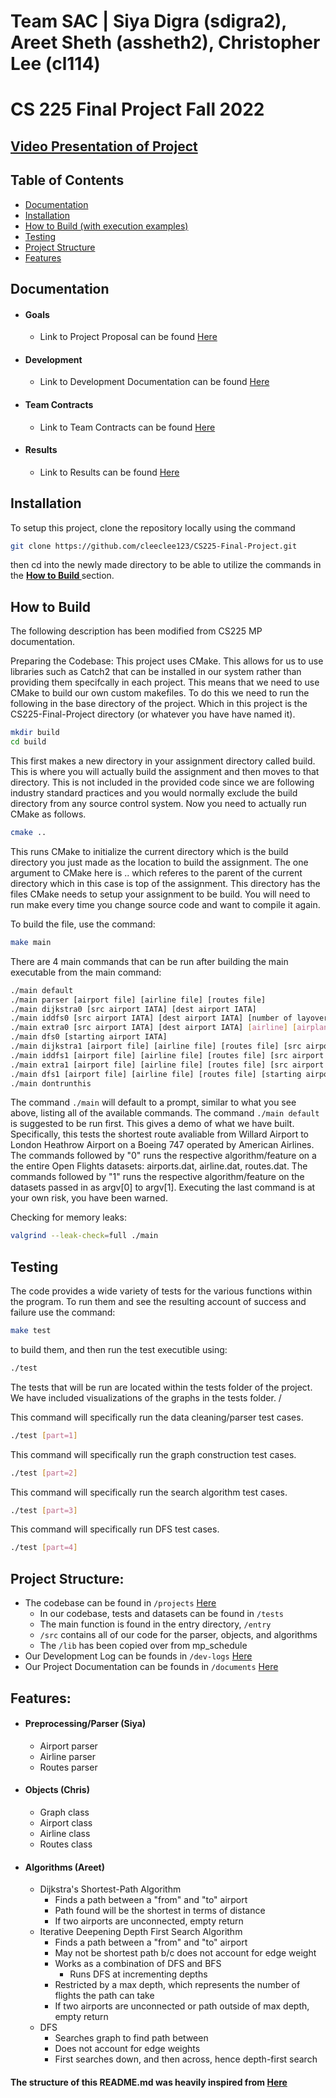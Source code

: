 # Team SAC | Siya Digra (sdigra2), Areet Sheth (assheth2), Christopher Lee (cl114)
# CS 225 Final Project Fall 2022

## [Video Presentation of Project]()
## Table of Contents
* [Documentation](https://github.com/cleeclee123/CS225-Final-Project#documentation)
* [Installation](https://github.com/cleeclee123/CS225-Final-Project#installation)
* [How to Build (with execution examples)](https://github.com/cleeclee123/CS225-Final-Project#how-to-build)
* [Testing](https://github.com/cleeclee123/CS225-Final-Project#testing)
* [Project Structure](https://github.com/cleeclee123/CS225-Final-Project#project-structure)
* [Features](https://github.com/cleeclee123/CS225-Final-Project#features)

## Documentation
* #### Goals
  * Link to Project Proposal can be found [Here](https://github.com/cleeclee123/CS225-Final-Project/blob/main/documents/project-proposal.md)

* #### Development
  * Link to Development Documentation can be found [Here](https://github.com/cleeclee123/CS225-Final-Project/tree/main/dev-logs)

* #### Team Contracts
  * Link to Team Contracts can be found [Here](https://github.com/cleeclee123/CS225-Final-Project/blob/main/documents/team-contract.md)

* #### Results
  * Link to Results can be found [Here](https://github.com/cleeclee123/CS225-Final-Project/blob/main/documents/results.md)

## Installation

To setup this project, clone the repository locally using the command
```bash
git clone https://github.com/cleeclee123/CS225-Final-Project.git
```
then cd into the newly made directory to be able to utilize the commands in the <a href="https://github.com/cleeclee123/CS225-Final-Project#how-to-build"><strong> How to Build </strong></a> section.

## How to Build

The following description has been modified from CS225 MP documentation. 

Preparing the Codebase:
This project uses CMake. This allows for us to use libraries such as Catch2 that can be installed in our system rather than providing them specifcally in each project. This means that we need to use CMake to build our own custom makefiles. To do this we need to run the following in the base directory of the project. Which in this project is the CS225-Final-Project directory (or whatever you have have named it).
```bash
mkdir build
cd build
```

This first makes a new directory in your assignment directory called build. This is where you will actually build the assignment and then moves to that directory. This is not included in the provided code since we are following industry standard practices and you would normally exclude the build directory from any source control system.
Now you need to actually run CMake as follows.
```bash
cmake ..
```
This runs CMake to initialize the current directory which is the build directory you just made as the location to build the assignment. The one argument to CMake here is .. which referes to the parent of the current directory which in this case is top of the assignment. This directory has the files CMake needs to setup your assignment to be build. You will need to run make every time you change source code and want to compile it again.

To build the file, use the command:
```bash
make main
```

There are 4 main commands that can be run after building the main executable from the main command:
```bash
./main default
./main parser [airport file] [airline file] [routes file]
./main dijkstra0 [src airport IATA] [dest airport IATA]
./main iddfs0 [src airport IATA] [dest airport IATA] [number of layovers]
./main extra0 [src airport IATA] [dest airport IATA] [airline] [airplane]
./main dfs0 [starting airport IATA]
./main dijkstra1 [airport file] [airline file] [routes file] [src airport IATA] [dest airport IATA]
./main iddfs1 [airport file] [airline file] [routes file] [src airport IATA] [dest airport IATA] [number of layovers]
./main extra1 [airport file] [airline file] [routes file] [src airport IATA] [dest airport IATA] [airline] [airplane]
./main dfs1 [airport file] [airline file] [routes file] [starting airport]
./main dontrunthis
```
The command `./main` will default to a prompt, similar to what you see above, listing all of the available commands.
The command `./main default` is suggested to be run first. This gives a demo of what we have built. Specifically, this tests the shortest route avaliable from Willard Airport to London Heathrow Airport on a Boeing 747 operated by American Airlines. 
The commands followed by "0" runs the respective algorithm/feature on a the entire Open Flights datasets: airports.dat, airline.dat, routes.dat.
The commands followed by "1" runs the respective algorithm/feature on the datasets passed in as argv[0] to argv[1].
Executing the last command is at your own risk, you have been warned.

Checking for memory leaks: 
```bash 
valgrind --leak-check=full ./main
```

## Testing

The code provides a wide variety of tests for the various functions within the program. To run them and see the resulting account of success and failure use the command:
```bash
make test
```
to build them, and then run the test executible using:
```bash
./test
```
The tests that will be run are located within the tests folder of the project. We have included visualizations of the graphs in the tests folder. /

This command will specifically run the data cleaning/parser test cases.
```bash
./test [part=1]
```

This command will specifically run the graph construction test cases.
```bash
./test [part=2]
```

This command will specifically run the search algorithm test cases.
```bash
./test [part=3]
```

This command will specifically run DFS test cases.
```bash
./test [part=4]
```

## Project Structure:
* The codebase can be found in `/projects`  [Here](https://github.com/cleeclee123/CS225-Final-Project/tree/main/project)
  * In our codebase, tests and datasets can be found in `/tests`
  * The main function is found in the entry directory, `/entry`
  * `/src` contains all of our code for the parser, objects, and algorithms
  * The `/lib` has been copied over from mp_schedule
* Our Development Log can be founds in `/dev-logs`  [Here](https://github.com/cleeclee123/CS225-Final-Project/tree/main/dev-logs)
* Our Project Documentation can be founds in `/documents`  [Here](https://github.com/cleeclee123/CS225-Final-Project/tree/main/dev-logs)

## Features: 
* #### Preprocessing/Parser (Siya)
  * Airport parser
  * Airline parser
  * Routes parser

* #### Objects (Chris)
  * Graph class
  * Airport class
  * Airline class
  * Routes class
  
* #### Algorithms (Areet)
  * Dijkstra's Shortest-Path Algorithm
    * Finds a path between a "from" and "to" airport
    * Path found will be the shortest in terms of distance
    * If two airports are unconnected, empty return
  * Iterative Deepening Depth First Search Algorithm
    * Finds a path between a "from" and "to" airport
    * May not be shortest path b/c does not account for edge weight
    * Works as a combination of DFS and BFS
      * Runs DFS at incrementing depths
    * Restricted by a max depth, which represents the number of flights the path can take
    * If two airports are unconnected or path outside of max depth, empty return 
  * DFS
    * Searches graph to find path between 
    * Does not account for edge weights
    * First searches down, and then across, hence depth-first search
 

#### The structure of this README.md was heavily inspired from [Here](https://github.com/zeh3/wikipedia-game)
